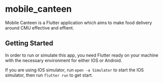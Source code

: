 # mobile_canteen

Mobile Canteen is a Flutter application which aims to make food delivery around CMU effective and effient.

## Getting Started

In order to run or simulate this app, you need Flutter ready on your machine with the necessary environment for either IOS or Android.

If you are using IOS simulator, run `open -a Simulator` to start the IOS simulator, then run `flutter run` to get start.
